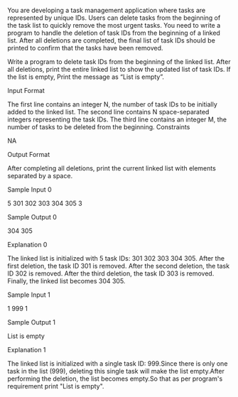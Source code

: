 You are developing a task management application where tasks are represented by unique IDs. Users can delete tasks from the beginning of the task list to quickly remove the most urgent tasks. You need to write a program to handle the deletion of task IDs from the beginning of a linked list. After all deletions are completed, the final list of task IDs should be printed to confirm that the tasks have been removed.

Write a program to delete task IDs from the beginning of the linked list. After all deletions, print the entire linked list to show the updated list of task IDs. If the list is empty, Print the message as “List is empty”.

Input Format

The first line contains an integer N, the number of task IDs to be initially added to the linked list.
The second line contains N space-separated integers representing the task IDs.
The third line contains an integer M, the number of tasks to be deleted from the beginning.
Constraints

NA

Output Format

After completing all deletions, print the current linked list with elements separated by a space.

Sample Input 0

5
301 302 303 304 305
3

Sample Output 0

304 305

Explanation 0

The linked list is initialized with 5 task IDs: 301 302 303 304 305. After the first deletion, the task ID 301 is removed. After the second deletion, the task ID 302 is removed. After the third deletion, the task ID 303 is removed. Finally, the linked list becomes 304 305.

Sample Input 1

1
999
1

Sample Output 1

List is empty

Explanation 1

The linked list is initialized with a single task ID: 999.Since there is only one task in the list (999), deleting this single task will make the list empty.After performing the deletion, the list becomes empty.So that as per program's requirement print "List is empty".
